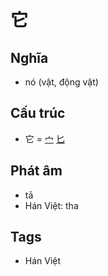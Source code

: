 # 它

## Nghĩa

* nó (vật, động vật)

## Cấu trúc
* 它 = [宀](宀.md) [匕](匕.md)

## Phát âm

* tā
* Hán Việt: tha

## Tags
* Hán Việt

<script>window.HANZI_FIELD='它';</script>
